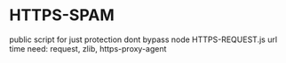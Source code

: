 # HTTPS-SPAM
public script for just protection dont bypass
node HTTPS-REQUEST.js url time
need: request, zlib, https-proxy-agent
